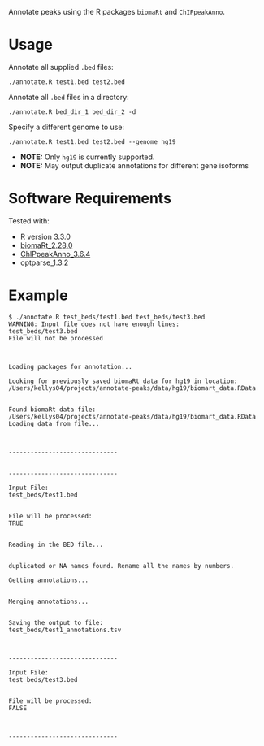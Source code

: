 Annotate peaks using the R packages `biomaRt` and `ChIPpeakAnno`. 

# Usage
Annotate all supplied `.bed` files:
```
./annotate.R test1.bed test2.bed
```

Annotate all `.bed` files in a directory:
```
./annotate.R bed_dir_1 bed_dir_2 -d
```

Specify a different genome to use:
```
./annotate.R test1.bed test2.bed --genome hg19
```
- __NOTE:__ Only `hg19` is currently supported.
- __NOTE:__ May output duplicate annotations for different gene isoforms


# Software Requirements
Tested with:
- R version 3.3.0
- [biomaRt_2.28.0](https://bioconductor.org/packages/release/bioc/html/biomaRt.html)
- [ChIPpeakAnno_3.6.4](https://bioconductor.org/packages/release/bioc/html/ChIPpeakAnno.html)
- optparse_1.3.2


# Example

```
$ ./annotate.R test_beds/test1.bed test_beds/test3.bed
WARNING: Input file does not have enough lines:
test_beds/test3.bed
File will not be processed



Loading packages for annotation...

Looking for previously saved biomaRt data for hg19 in location:
/Users/kellys04/projects/annotate-peaks/data/hg19/biomart_data.RData


Found biomaRt data file:
/Users/kellys04/projects/annotate-peaks/data/hg19/biomart_data.RData
Loading data from file...



------------------------------


------------------------------

Input File:
test_beds/test1.bed


File will be processed:
TRUE


Reading in the BED file...


duplicated or NA names found. Rename all the names by numbers.

Getting annotations...


Merging annotations...


Saving the output to file:
test_beds/test1_annotations.tsv



------------------------------

Input File:
test_beds/test3.bed


File will be processed:
FALSE



------------------------------
```
